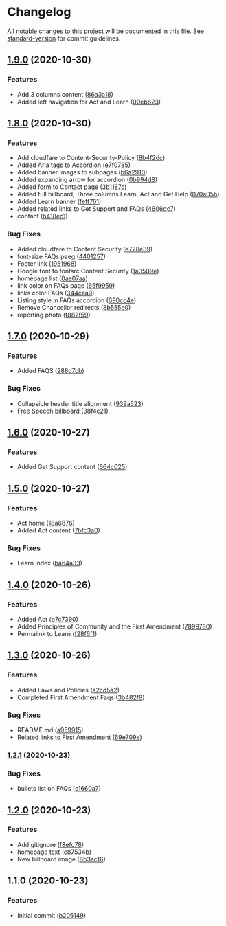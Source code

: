 # Changelog

All notable changes to this project will be documented in this file. See [standard-version](https://github.com/conventional-changelog/standard-version) for commit guidelines.

## [1.9.0](https://github.com/ucsc/site-freespeech/compare/v1.8.0...v1.9.0) (2020-10-30)


### Features

* Add 3 columns content ([86a3a18](https://github.com/ucsc/site-freespeech/commit/86a3a1803d7898d11e076584803535a46177af2a))
* Added left navigation for Act and Learn ([00eb623](https://github.com/ucsc/site-freespeech/commit/00eb6234dbb810fd3496de272e0921b2a281c7eb))

## [1.8.0](https://github.com/ucsc/site-freespeech/compare/v1.7.0...v1.8.0) (2020-10-30)


### Features

* Add cloudfare to Content-Security-Policy ([8b4f2dc](https://github.com/ucsc/site-freespeech/commit/8b4f2dcd07ad0ab9330c716c27718407bbf02581))
* Added Aria tags to Accordion ([e7f0785](https://github.com/ucsc/site-freespeech/commit/e7f0785c681abb1c751157b0562611db7056218b))
* Added banner images to subpages ([b6a2910](https://github.com/ucsc/site-freespeech/commit/b6a2910df8a694c99c2bd96a64eb814f95034f03))
* Added expanding arrow for accordion ([0b994d8](https://github.com/ucsc/site-freespeech/commit/0b994d83e60b791b9a362c9a35969cb17fd6ab9f))
* Added form to Contact page ([3b1187c](https://github.com/ucsc/site-freespeech/commit/3b1187cbc42224663786e9774add3c0652d06048))
* Added full billboard, Three columns Learn, Act and Get Help ([070a05b](https://github.com/ucsc/site-freespeech/commit/070a05be53fea8800663f78f9af02446cd6e84d4))
* Added Learn banner ([feff761](https://github.com/ucsc/site-freespeech/commit/feff761e62ef24c23f009b59107bc34b68ea5c5d))
* Added related links to Get Support and FAQs ([4606dc7](https://github.com/ucsc/site-freespeech/commit/4606dc7aeda6ee6559db606a26006729a6cb8499))
* contact ([b418ec1](https://github.com/ucsc/site-freespeech/commit/b418ec1be9290818d0e0529772ad7a27081ca878))


### Bug Fixes

* Added cloudfare to Content Security ([e728e39](https://github.com/ucsc/site-freespeech/commit/e728e39f4b6441cd4996218d182733263c7675dc))
* font-size FAQs paeg ([4401257](https://github.com/ucsc/site-freespeech/commit/4401257b84a69472a9901a558917659aeea711c7))
* Footer link ([1951968](https://github.com/ucsc/site-freespeech/commit/195196832e9a82f353ad34a979284389c83f1f4e))
* Google font to fontsrc Content Security ([1a3509e](https://github.com/ucsc/site-freespeech/commit/1a3509e8d6dbba6db3ba3d6ea8e149af0673c37a))
* homepage list ([0ae07aa](https://github.com/ucsc/site-freespeech/commit/0ae07aa369a29f79c586ce75a141543963b6ac60))
* link color on FAQs page ([65f9959](https://github.com/ucsc/site-freespeech/commit/65f99590eae0322eda0ebc2c99c90b7b9a6159ab))
* links color FAQs ([344caa9](https://github.com/ucsc/site-freespeech/commit/344caa927745f0907f695c2bbbf638ae3bd20e3d))
* Listing style in FAQs accordion ([690cc4e](https://github.com/ucsc/site-freespeech/commit/690cc4e228a2294fd78bd92bb98c6cd8a55eeb60))
* Remove Chancellor redirects ([8b555e0](https://github.com/ucsc/site-freespeech/commit/8b555e0cf03b42dad34d0d8e74982cbf88f29b6f))
* reporting photo ([f882f59](https://github.com/ucsc/site-freespeech/commit/f882f5961183c632f23dcf36702badc3996c7be1))

## [1.7.0](https://github.com/ucsc/site-freespeech/compare/v1.6.0...v1.7.0) (2020-10-29)


### Features

* Added FAQS ([288d7cb](https://github.com/ucsc/site-freespeech/commit/288d7cb40f49a0b7731b78a4bfa0110ee5caa869))


### Bug Fixes

* Collapsible header title alignment ([939a523](https://github.com/ucsc/site-freespeech/commit/939a523878d800338f19545cc2059d186c4fc706))
* Free Speech billboard ([38f4c21](https://github.com/ucsc/site-freespeech/commit/38f4c21ddc0ad82a3d93dcd0f408a6302639a235))

## [1.6.0](https://github.com/ucsc/site-freespeech/compare/v1.5.0...v1.6.0) (2020-10-27)


### Features

* Added Get Support content ([664c025](https://github.com/ucsc/site-freespeech/commit/664c025e319b7942ca286fc64b3edb78d2bdcf8b))

## [1.5.0](https://github.com/ucsc/site-freespeech/compare/v1.4.0...v1.5.0) (2020-10-27)


### Features

* Act home ([18a6876](https://github.com/ucsc/site-freespeech/commit/18a68768ec9caa60441e4fbae2da5e7a9985b63e))
* Added Act content ([7bfc3a0](https://github.com/ucsc/site-freespeech/commit/7bfc3a02bf3f562b9bf235ad445e6ffa3eee6d6e))


### Bug Fixes

* Learn index ([ba64a33](https://github.com/ucsc/site-freespeech/commit/ba64a3358afec692da09ee375a8607ca2a2b8dd3))

## [1.4.0](https://github.com/ucsc/site-freespeech/compare/v1.3.0...v1.4.0) (2020-10-26)


### Features

* Added Act ([b7c7390](https://github.com/ucsc/site-freespeech/commit/b7c7390683baa233d79f3d84a0857e7ae5e2c8ff))
* Added Principles of Community and the First Amendment ([7899780](https://github.com/ucsc/site-freespeech/commit/7899780d4823716cf455f4f5c813d29b2e4bd281))
* Permalink to Learn ([f28f6f1](https://github.com/ucsc/site-freespeech/commit/f28f6f1b498cd284fc35eba77cbaa333d9865191))

## [1.3.0](https://github.com/ucsc/site-freespeech/compare/v1.2.1...v1.3.0) (2020-10-26)


### Features

* Added Laws and Policies ([a2cd5a2](https://github.com/ucsc/site-freespeech/commit/a2cd5a2d582994ccd057a92a6ae374de260686b1))
* Completed First Amendment Faqs ([3b482f8](https://github.com/ucsc/site-freespeech/commit/3b482f8b8cb6952425e78e742f151e083fba5fc9))


### Bug Fixes

* README.md ([a959915](https://github.com/ucsc/site-freespeech/commit/a95991535753023d07c145735a014f4e148f998d))
* Related links to First Amendment ([69e709e](https://github.com/ucsc/site-freespeech/commit/69e709e5ce7381f870618c79fa4e0bd611e11d07))

### [1.2.1](https://github.com/luckyluke007/site-freespeech/compare/v1.2.0...v1.2.1) (2020-10-23)


### Bug Fixes

* bullets list on FAQs ([c1660a7](https://github.com/luckyluke007/site-freespeech/commit/c1660a71df4349f15838d42d69a3eb8ee9e53574))

## [1.2.0](https://github.com/luckyluke007/site-freespeech/compare/v1.1.0...v1.2.0) (2020-10-23)


### Features

* Add gitignore ([f8efc78](https://github.com/luckyluke007/site-freespeech/commit/f8efc786c44e36287e76d6d3e0c0208bc54cbf61))
* homepage text ([c87534b](https://github.com/luckyluke007/site-freespeech/commit/c87534b82a0a6a4fde4c42cab988804728603c40))
* New billboard image ([8b3ac16](https://github.com/luckyluke007/site-freespeech/commit/8b3ac16641ce5485d0686dfce351d4d78e14555f))

## 1.1.0 (2020-10-23)


### Features

* Initial commit ([b205149](https://github.com/luckyluke007/site-freespeech/commit/b205149fe44188dfd9a598be1ae1be3d5edf374e))

